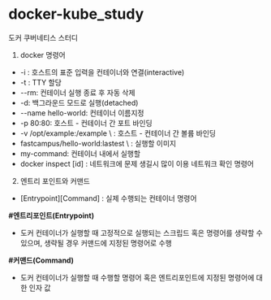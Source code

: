 # docker-kube_study
도커 쿠버네티스 스터디

1. docker 명령어 

 - -i : 호스트의 표준 입력을 컨테이너와 연결(interactive)
 - -t : TTY 할당
 - --rm: 컨테이너 실행 종료 후 자동 삭제
 - -d: 백그라운드 모드로 실행(detached)
 - --name hello-world: 컨테이너 이름지정
 - -p 80:80: 호스트 - 컨테이너 간 포트 바인딩 
 - -v /opt/example:/example \ : 호스트 - 컨테이너 간 볼륨 바인딩
 - fastcampus/hello-world:lastest \ : 실행할 이미지
 - my-command: 컨테이너 내에서 실행할 
 - docker inspect [id] : 네트워크에 문제 생길시 많이 이용 네트워크 확인 명령어 

2. 엔트리 포인트와 커맨드

 - [Entrypoint][Command] : 실제 수행되는 컨테이너 명령어

 **#엔트리포인트(Entrypoint)**
 
  - 도커 컨테이너가 실행할 때 고정적으로 실행되는 스크립드 혹은 명령어를 생략할 수 있으며, 생략될 경우 커맨드에 지정된 명령어로 수행
 
 **#커맨드(Command)**
 
  - 도커 컨테이너가 실행할 때 수행할 명령어 혹은 엔트리포인트에 지정된 명령어에 대한 인자 값 
 
 
 
